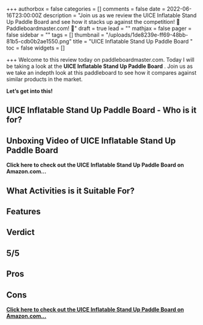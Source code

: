 +++
authorbox = false
categories = []
comments = false
date = 2022-06-16T23:00:00Z
description = "Join us as we review the UICE Inflatable Stand Up Paddle Board  and see how it stacks up against the competition! 🛶 Paddleboardmaster.com! 🛶"
draft = true
lead = ""
mathjax = false
pager = false
sidebar = ""
tags = []
thumbnail = "/uploads/1de8239e-ff69-48bb-81b5-cdb0b2ae1550.png"
title = "UICE Inflatable Stand Up Paddle Board "
toc = false
widgets = []

+++
Welcome to this review today on paddleboardmaster.com.  Today I will be taking a look at the **UICE Inflatable Stand Up Paddle Board** . Join us as we take an indepth look at this paddleboard to see how it compares against similar products in the market.

**Let’s get into this!**

## UICE Inflatable Stand Up Paddle Board - Who is it for?

## Unboxing Video of UICE Inflatable Stand Up Paddle Board

**Click here to check out the UICE Inflatable Stand Up Paddle Board on Amazon.com...**

## What Activities is it Suitable For?

## Features

## Verdict

## 5/5

## Pros

## Cons

[**Click here to check out the UICE Inflatable Stand Up Paddle Board on Amazon.com...**](#)